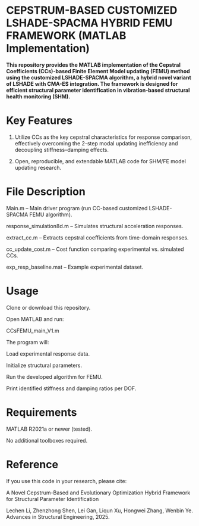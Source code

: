 # CEPSTRUM-BASED CUSTOMIZED LSHADE-SPACMA HYBRID FEMU FRAMEWORK (MATLAB Implementation)

**This repository provides the MATLAB implementation of the Cepstral Coefficients (CCs)-based Finite Element Model updating (FEMU) method using the customized LSHADE-SPACMA algorithm, a hybrid novel variant of LSHADE with CMA-ES integration. The framework is designed for efficient structural parameter identification in vibration-based structural health monitoring (SHM).**

# Key Features

1) Utilize CCs as the key cepstral characteristics for response comparison, effectively overcoming the 2-step modal updating inefficiency and decoupling stiffness–damping effects.

2) Open, reproducible, and extendable MATLAB code for SHM/FE model updating research.

# File Description

Main.m – Main driver program (run CC-based customized LSHADE-SPACMA FEMU algorithm).

response_simulation8d.m – Simulates structural acceleration responses.

extract_cc.m – Extracts cepstral coefficients from time-domain responses.

cc_update_cost.m – Cost function comparing experimental vs. simulated CCs.

exp_resp_baseline.mat – Example experimental dataset.

# Usage

Clone or download this repository.

Open MATLAB and run:

CCsFEMU_main_V1.m

The program will:

Load experimental response data.

Initialize structural parameters.

Run the developed algorithm for FEMU.

Print identified stiffness and damping ratios per DOF.

# Requirements

MATLAB R2021a or newer (tested).

No additional toolboxes required.

# Reference

If you use this code in your research, please cite:

A Novel Cepstrum-Based and Evolutionary Optimization Hybrid Framework for Structural Parameter Identification

Lechen Li, Zhenzhong Shen, Lei Gan, Liqun Xu, Hongwei Zhang, Wenbin Ye. Advances in Structural Engineering, 2025.
